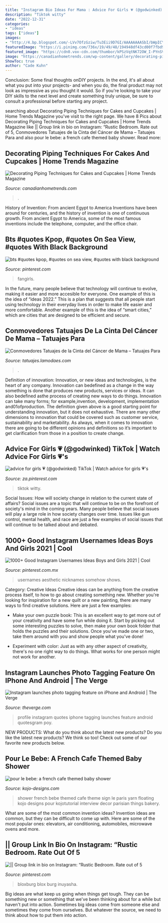 ```yaml
---
title: "Instagram Bio Ideas For Mama : Advice For Girls 💗 (@godwinked) Tiktok"
description: "Tiktok witty"
date: "2022-12-31"
categories:
- "ideas"
tags: ["ideas"]
images:
- "http://4.bp.blogspot.com/-LVv7OfzGziw/Tu3Eii9D7GI/AAAAAAAASbI/bWpICYSrncc/s1600/IMG_0523.jpg"
featuredImage: "https://i.pinimg.com/736x/19/49/48/194948df43cd00f7fbd996433a1033cb.jpg"
featured_image: "https://cdn0.vox-cdn.com/thumbor/kPSzVqtNK72OW_I-PYnSVkfceNs=/1020x0/cdn0.vox-cdn.com/uploads/chorus_asset/file/2730380/PoY_Profile.1367511684.jpg"
image: "https://canadianhometrends.com/wp-content/gallery/decorating-piping-techniques-for-cakes-and-cupcakes/cake-piping.jpg"
ShowToc: true
author: "Cade Kuhn"
---
```



Conclusion: Some final thoughts onDIY projects.
In the end, it's all about what you put into your projects- and when you do, the final product may not look as impressive as you thought it would. So if you're looking to take your DIY skills to the next level and create something truly unique, be sure to consult a professional before starting any project.

	

		
searching about Decorating Piping Techniques for Cakes and Cupcakes | Home Trends Magazine you've visit to the right page. We have 8 Pics about Decorating Piping Techniques for Cakes and Cupcakes | Home Trends Magazine like || Group link in bio on Instagram: “Rustic Bedroom. Rate out of 5, Conmovedores Tatuajes de la Cinta del Cáncer de Mama – Tatuajes Para and also pour le bebe: a french cafe themed baby shower. Read more:
		
    
## Decorating Piping Techniques For Cakes And Cupcakes | Home Trends Magazine

<img loading=lazy src="https://canadianhometrends.com/wp-content/gallery/decorating-piping-techniques-for-cakes-and-cupcakes/cake-piping.jpg" onerror="this.onerror=null;this.src='https://tse3.mm.bing.net/th?id=OIP.7ny3ZC-qfLYKhP2cx_VW6wAAAA&amp;pid=15.1';" alt="Decorating Piping Techniques for Cakes and Cupcakes | Home Trends Magazine">

_Source: canadianhometrends.com_

>. 

	

History of Invention: From ancient Egypt to America
Inventions have been around for centuries, and the history of invention is one of continuous growth. From ancient Egypt to America, some of the most famous inventions include the telephone, computer, and the office chair.

    
## Bts #quotes Kpop, #quotes On Sea View, #quotes With Black Background

<img loading=lazy src="https://i.pinimg.com/736x/19/49/48/194948df43cd00f7fbd996433a1033cb.jpg" onerror="this.onerror=null;this.src='https://tse2.mm.bing.net/th?id=OIP.5FSB3eFBn4boxlkdzorBJQHaNJ&amp;pid=15.1';" alt="bts #quotes kpop, #quotes on sea view, #quotes with black background">

_Source: pinterest.com_

>fangirls. 

	

In the future, many people believe that technology will continue to evolve, making it easier and more accesible for everyone. One example of this is the idea of “ideas 2022.” This is a plan that suggests that all people start using technology in their everyday lives in order to make life easier and more comfortable. Another example of this is the idea of “smart cities,” which are cities that are designed to be efficient and secure.

    
## Conmovedores Tatuajes De La Cinta Del Cáncer De Mama – Tatuajes Para

<img loading=lazy src="https://tatuajes.lamodaes.com/wp-content/uploads/2016/12/Tatuajes-de-Cinta-del-cancer-de-mama-5.jpg" onerror="this.onerror=null;this.src='https://tse2.mm.bing.net/th?id=OIP.sjLiEF36rB6sP_kaMqgqCAHaJ4&amp;pid=15.1';" alt="Conmovedores Tatuajes de la Cinta del Cáncer de Mama – Tatuajes Para">

_Source: tatuajes.lamodaes.com_

>. 

	

Definition of innovation:
Innovation, or new ideas and technologies, is the heart of any company. Innovation can bedefined as a change in the way something is done that produces new products, services or ideas. It can also bedefined asthe process of creating new ways to do things. Innovation can take many forms; for example,invention, development, implementation and01ofproduction.
The definition given above is a good starting point for understanding innovation, but it does not exhaustive. There are many other dimensions to innovation that could be covered such as customer service, sustainability and marketability. As always, when it comes to innovation there are going to be different opinions and definitions so it’s important to get clarification from those in a position to create change.

    
## Advice For Girls 💗 (@godwinked) TikTok | Watch Advice For Girls 💗&#039;s

<img loading=lazy src="https://i.pinimg.com/736x/de/a4/bb/dea4bb153fccaad4f58d019b3de859c6.jpg" onerror="this.onerror=null;this.src='https://tse1.mm.bing.net/th?id=OIP.Qpcp22p6Bc_csdmNLQY7RgHaNK&amp;pid=15.1';" alt="advice for girls 💗 (@godwinked) TikTok | Watch advice for girls 💗&#039;s">

_Source: za.pinterest.com_

>tiktok witty. 

	

Social Issues: How will society change in relation to the current state of affairs?
Social issues are a topic that will continue to be on the forefront of society's mind in the coming years. Many people believe that social issues will play a large role in how society changes over time. Issues like gun control, mental health, and race are just a few examples of social issues that will continue to be talked about and debated.

    
## 1000+ Good Instagram Usernames Ideas Boys And Girls 2021 | Cool

<img loading=lazy src="https://i.pinimg.com/736x/a4/9d/7a/a49d7a5a8faf15e21c0dd9d1d8ca0f43.jpg" onerror="this.onerror=null;this.src='https://tse4.mm.bing.net/th?id=OIP.ZB8g1-ownwHu8_Of_inLpgHaLH&amp;pid=15.1';" alt="1000+ Good Instagram Usernames Ideas Boys and Girls 2021 | Cool">

_Source: pinterest.com.mx_

>usernames aesthetic nicknames somehow shows. 

	

Category: Creative Ideas
Creative ideas can be anything from the creative process itself, to how to go about creating something new. Whether you're looking for inspiration for a new quilt or a new painting, there are many ways to find creative solutions. Here are just a few examples: 
- Make your own puzzle book: This is an excellent way to get more out of your creativity and have some fun while doing it. Start by picking out some interesting puzzles to solve, then make your own book folder that holds the puzzles and their solutions. Once you've made one or two, take them around with you and show people what you've done! 

- Experiment with color: Just as with any other aspect of creativity, there's no one right way to do things. What works for one person might not work for another.

    
## Instagram Launches Photo Tagging Feature On IPhone And Android | The Verge

<img loading=lazy src="https://cdn0.vox-cdn.com/thumbor/kPSzVqtNK72OW_I-PYnSVkfceNs=/1020x0/cdn0.vox-cdn.com/uploads/chorus_asset/file/2730380/PoY_Profile.1367511684.jpg" onerror="this.onerror=null;this.src='https://tse1.mm.bing.net/th?id=OIP.WzI140RkAHtSXJsjLFwZ9QHaMr&amp;pid=15.1';" alt="Instagram launches photo tagging feature on iPhone and Android | The Verge">

_Source: theverge.com_

>profile instagram quotes iphone tagging launches feature android quotesgram poy. 

	

NEW PRODUCTS: What do you think about the latest new products?
Do you like the latest new products? We think so too! Check out some of our favorite new products below.

    
## Pour Le Bebe: A French Cafe Themed Baby Shower

<img loading=lazy src="http://4.bp.blogspot.com/-LVv7OfzGziw/Tu3Eii9D7GI/AAAAAAAASbI/bWpICYSrncc/s1600/IMG_0523.jpg" onerror="this.onerror=null;this.src='https://tse1.mm.bing.net/th?id=OIP.Apmw2VpjlfqSVmVlJ39HrQHaLG&amp;pid=15.1';" alt="pour le bebe: a french cafe themed baby shower">

_Source: kojo-designs.com_

>shower french bebe themed cafe theme sign le paris yarn floating kojo designs pour kojotutorial interview decor parisian things bakery. 

	

What are some of the most common invention ideas?
Invention ideas are common, but they can be difficult to come up with. Here are some of the most popular ones: elevators, air conditioning, automobiles, microwave ovens and more.

    
## || Group Link In Bio On Instagram: “Rustic Bedroom. Rate Out Of 5

<img loading=lazy src="https://i.pinimg.com/736x/b1/f7/15/b1f715a357301e7c420e2615d17149b1.jpg" onerror="this.onerror=null;this.src='https://tse4.mm.bing.net/th?id=OIP.7qJ3gWxCLZuDfm3WrkaLfgHaD4&amp;pid=15.1';" alt="|| Group link in bio on Instagram: “Rustic Bedroom. Rate out of 5">

_Source: pinterest.com_

>bloxburg blox burg inuyasha. 

	

Big ideas are what keep us going when things get tough. They can be something new or something that we've been thinking about for a while but haven't put into action. Sometimes big ideas come from someone else and sometimes they come from ourselves. But whatever the source, we need to think about how to put them into action.

